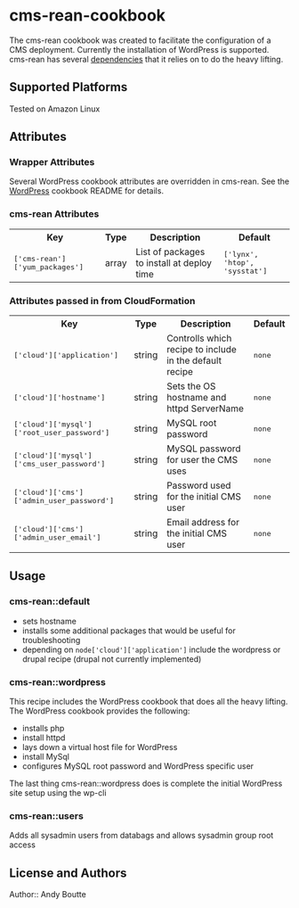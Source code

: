 # cms-rean-cookbook

The cms-rean cookbook was created to facilitate the configuration of a CMS deployment.  Currently the installation of WordPress is supported.
cms-rean has several [dependencies](https://github.com/andyboutte/cms-deployment/blob/master/chef/cookbooks/cms-rean/Berksfile) that it relies on to do the heavy lifting.

## Supported Platforms

Tested on Amazon Linux

## Attributes

### Wrapper Attributes

Several WordPress cookbook attributes are overridden in cms-rean.  See the [WordPress](https://github.com/brint/wordpress-cookbook) cookbook README for details.

### cms-rean Attributes

<table>
  <tr>
    <th>Key</th>
    <th>Type</th>
    <th>Description</th>
    <th>Default</th>
  </tr>
  <tr>
    <td><tt>['cms-rean']['yum_packages']</tt></td>
    <td>array</td>
    <td>List of packages to install at deploy time</td>
    <td><tt>['lynx', 'htop', 'sysstat']</tt></td>
  </tr>
</table>

### Attributes passed in from CloudFormation

<table>
  <tr>
    <th>Key</th>
    <th>Type</th>
    <th>Description</th>
    <th>Default</th>
  </tr>
  <tr>
    <td><tt>['cloud']['application']</tt></td>
    <td>string</td>
    <td>Controlls which recipe to include in the default recipe</td>
    <td><tt>none</tt></td>
  </tr>
  <tr>
    <td><tt>['cloud']['hostname']</tt></td>
    <td>string</td>
    <td>Sets the OS hostname and httpd ServerName</td>
    <td><tt>none</tt></td>
  </tr>
  <tr>
    <td><tt>['cloud']['mysql']['root_user_password']</tt></td>
    <td>string</td>
    <td>MySQL root password</td>
    <td><tt>none</tt></td>
  </tr>
  <tr>
    <td><tt>['cloud']['mysql']['cms_user_password']</tt></td>
    <td>string</td>
    <td>MySQL password for user the CMS uses</td>
    <td><tt>none</tt></td>
  </tr>
  <tr>
    <td><tt>['cloud']['cms']['admin_user_password']</tt></td>
    <td>string</td>
    <td>Password used for the initial CMS user</td>
    <td><tt>none</tt></td>
  </tr>
  <tr>
    <td><tt>['cloud']['cms']['admin_user_email']</tt></td>
    <td>string</td>
    <td>Email address for the initial CMS user</td>
    <td><tt>none</tt></td>
  </tr>
</table>


## Usage

### cms-rean::default

- sets hostname
- installs some additional packages that would be useful for troubleshooting
- depending on `node['cloud']['application']` include the wordpress or drupal recipe (drupal not currently implemented)

### cms-rean::wordpress

This recipe includes the WordPress cookbook that does all the heavy lifting.  The WordPress cookbook provides the following:

- installs php
- install httpd
- lays down a virtual host file for WordPress
- install MySql
- configures MySQL root password and WordPress specific user

The last thing cms-rean::wordpress does is complete the initial WordPress site setup using the wp-cli


### cms-rean::users

Adds all sysadmin users from databags and allows sysadmin group root access

## License and Authors

Author:: Andy Boutte
